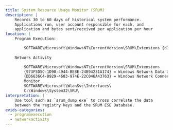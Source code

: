 ```yaml
---
title: System Resource Usage Monitor (SRUM)
description: |
    Records 30 to 60 days of historical system performance.
    Applications run, user account responsible for each, and
    application and bytes sent/received per application per hour
location: |
    Program Execution:

        SOFTWARE\Microsoft\WindowsNT\CurrentVersion\SRUM\Extensions {d10ca2fe-6fcf4f6d-848e-b2e99266fa89} = Application Resource Usage Provider C:\Windows\System32\SRU\ 
    
    Network Activity

        SOFTWARE\Microsoft\WindowsNT\CurrentVersion\SRUM\Extensions
        {973F5D5C-1D90-4944-BE8E-24B94231A174} = Windows Network Data Usage Monitor
        {DD6636C4-8929-4683-974E-22C046A43763} = Windows Network Connectivity Usage
        Monitor
        SOFTWARE\Microsoft\WlanSvc\Interfaces\
        C:\Windows\System32\SRU\ 
interpretation: |
    Use tool such as `srum_dump.exe` to cross correlate the data
    between the registry keys and the SRUM ESE Database. 
evids-categories:
  - programexecution
  - networkactivity
---
```

